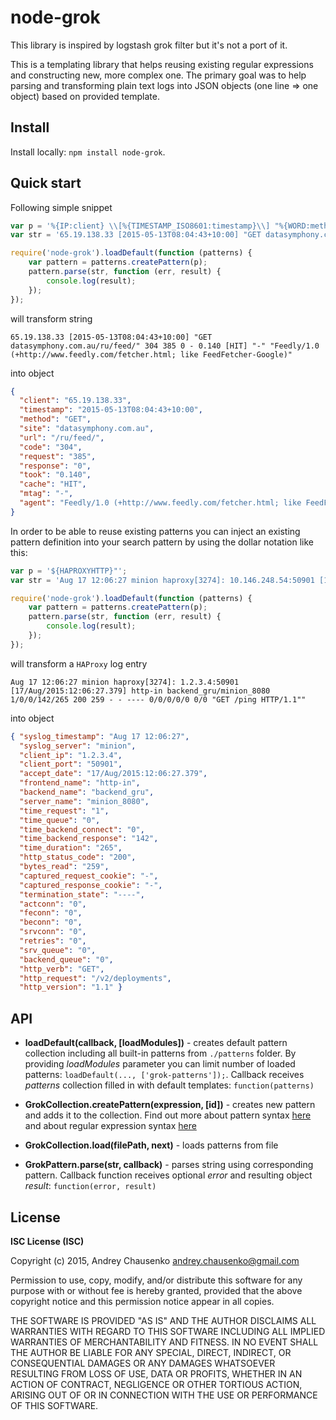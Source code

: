 # node-grok

This library is inspired by logstash grok filter but it's not a port of it.

This is a templating library that helps reusing existing regular expressions and constructing new, more complex one. The primary goal was to help parsing and transforming plain text logs into JSON objects (one line => one object) based on provided template. 

## Install
Install locally: `npm install node-grok`.

## Quick start
Following simple snippet
```javascript
var p = '%{IP:client} \\[%{TIMESTAMP_ISO8601:timestamp}\\] "%{WORD:method} %{URIHOST:site}%{URIPATHPARAM:url}" %{INT:code} %{INT:request} %{INT:response} - %{NUMBER:took} \\[%{DATA:cache}\\] "%{DATA:mtag}" "%{DATA:agent}"';
var str = '65.19.138.33 [2015-05-13T08:04:43+10:00] "GET datasymphony.com.au/ru/feed/" 304 385 0 - 0.140 [HIT] "-" "Feedly/1.0 (+http://www.feedly.com/fetcher.html; like FeedFetcher-Google)"';

require('node-grok').loadDefault(function (patterns) {
    var pattern = patterns.createPattern(p);
    pattern.parse(str, function (err, result) {
        console.log(result);
    });
});
```
will transform string
```
65.19.138.33 [2015-05-13T08:04:43+10:00] "GET datasymphony.com.au/ru/feed/" 304 385 0 - 0.140 [HIT] "-" "Feedly/1.0 (+http://www.feedly.com/fetcher.html; like FeedFetcher-Google)"
```
into object
```json
{
  "client": "65.19.138.33",
  "timestamp": "2015-05-13T08:04:43+10:00",
  "method": "GET",
  "site": "datasymphony.com.au",
  "url": "/ru/feed/",
  "code": "304",
  "request": "385",
  "response": "0",
  "took": "0.140",
  "cache": "HIT",
  "mtag": "-",
  "agent": "Feedly/1.0 (+http://www.feedly.com/fetcher.html; like FeedFetcher-Google)" 
}
```

In order to be able to reuse existing patterns you can inject an existing pattern definition into your search pattern by using the dollar notation like this:
```javascript
var p = '${HAPROXYHTTP}"';
var str = 'Aug 17 12:06:27 minion haproxy[3274]: 10.146.248.54:50901 [17/Aug/2015:12:06:27.379] http-in backend_gru/minion_8080 1/0/0/142/265 200 259 - - ---- 0/0/0/0/0 0/0 "GET /ping HTTP/1.1"';

require('node-grok').loadDefault(function (patterns) {
    var pattern = patterns.createPattern(p);
    pattern.parse(str, function (err, result) {
        console.log(result);
    });
});
```
will transform a `HAProxy` log entry
```
Aug 17 12:06:27 minion haproxy[3274]: 1.2.3.4:50901 [17/Aug/2015:12:06:27.379] http-in backend_gru/minion_8080 1/0/0/142/265 200 259 - - ---- 0/0/0/0/0 0/0 "GET /ping HTTP/1.1""
```
into object
```json
{ "syslog_timestamp": "Aug 17 12:06:27",
  "syslog_server": "minion",
  "client_ip": "1.2.3.4",
  "client_port": "50901",
  "accept_date": "17/Aug/2015:12:06:27.379",
  "frontend_name": "http-in",
  "backend_name": "backend_gru",
  "server_name": "minion_8080",
  "time_request": "1",
  "time_queue": "0",
  "time_backend_connect": "0",
  "time_backend_response": "142",
  "time_duration": "265",
  "http_status_code": "200",
  "bytes_read": "259",
  "captured_request_cookie": "-",
  "captured_response_cookie": "-",
  "termination_state": "----",
  "actconn": "0",
  "feconn": "0",
  "beconn": "0",
  "srvconn": "0",
  "retries": "0",
  "srv_queue": "0",
  "backend_queue": "0",
  "http_verb": "GET",
  "http_request": "/v2/deployments",
  "http_version": "1.1" }
```

## API
* **loadDefault(callback, [loadModules])** - creates default pattern collection including all built-in patterns from `./patterns` folder. By providing *loadModules* parameter you can limit number of loaded patterns: `loadDefault(..., ['grok-patterns']);`. Callback receives *patterns* collection filled in with default templates: `function(patterns)`

* **GrokCollection.createPattern(expression, [id])** - creates new pattern and adds it to the collection. Find out more about pattern syntax [here](http://logstash.net/docs/1.4.2/filters/grok) and about regular expression syntax [here](http://www.geocities.jp/kosako3/oniguruma/doc/RE.txt)

* **GrokCollection.load(filePath, next)** - loads patterns from file

* **GrokPattern.parse(str, callback)** - parses string using corresponding pattern. Callback function receives optional *error* and resulting object *result*: `function(error, result)`

## License 
**ISC License (ISC)**

Copyright (c) 2015, Andrey Chausenko <andrey.chausenko@gmail.com>

Permission to use, copy, modify, and/or distribute this software for any
purpose with or without fee is hereby granted, provided that the above
copyright notice and this permission notice appear in all copies.

THE SOFTWARE IS PROVIDED "AS IS" AND THE AUTHOR DISCLAIMS ALL WARRANTIES
WITH REGARD TO THIS SOFTWARE INCLUDING ALL IMPLIED WARRANTIES OF
MERCHANTABILITY AND FITNESS. IN NO EVENT SHALL THE AUTHOR BE LIABLE FOR
ANY SPECIAL, DIRECT, INDIRECT, OR CONSEQUENTIAL DAMAGES OR ANY DAMAGES
WHATSOEVER RESULTING FROM LOSS OF USE, DATA OR PROFITS, WHETHER IN AN
ACTION OF CONTRACT, NEGLIGENCE OR OTHER TORTIOUS ACTION, ARISING OUT OF
OR IN CONNECTION WITH THE USE OR PERFORMANCE OF THIS SOFTWARE.
